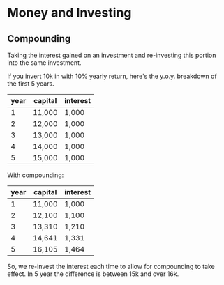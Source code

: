 # Money and Investing

## Compounding

Taking the interest gained on an investment and re-investing this portion into the same investment.

If you invert 10k in with 10% yearly return, here's the y.o.y. breakdown of the first 5 years.

| year | capital | interest |
-------|---------|-----------
| 1    | 11,000  | 1,000    |
| 2    | 12,000  | 1,000    |
| 3    | 13,000  | 1,000    |
| 4    | 14,000  | 1,000    |
| 5    | 15,000  | 1,000    |

With compounding:

| year | capital | interest |
-------|---------|-----------
| 1    | 11,000  | 1,000    |
| 2    | 12,100  | 1,100    |
| 3    | 13,310  | 1,210    |
| 4    | 14,641  | 1,331    |
| 5    | 16,105  | 1,464    |

So, we re-invest the interest each time to allow for compounding to take effect.
In 5 year the difference is between 15k and over 16k.

